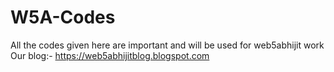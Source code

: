 # W5A-Codes
All the codes given here are important and will be used for web5abhijit work
Our blog:- https://web5abhijitblog.blogspot.com
